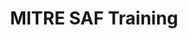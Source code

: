 ---
home: true
icon: home
title: MITRE SAF Training
# heroImage: /logo.svg
heroText: MITRE SAF Training
tagline: From guidance documents to automated tests in no time!
actions:
  - text: Start the SAF User Class!
    link: /courses/user/
    type: primary
  - text: Start the Beginner Security Automation Developer Class!
    link: /courses/beginner/
    type: primary
  - text: Start the Advanced Security Automation Developer Class!
    link: /courses/advanced/
    type: primary
  - text: COMING SOON! Security Guidance Developer Class
    type: primary
    link: /courses/guidance/
  - text: Go To the Development Lab
    link: https://github.com/mitre/saf-training-lab-environment
  - text: Getting Started with Ruby (text)
    link: https://ruby-for-beginners.rubymonstas.org/
  - text: Ruby Walkthrough (video)
    link: https://www.youtube.com/watch?v=t_ispmWmdjY&vl=en
  - text: Ruby in 20 minutes
    link: https://www.ruby-lang.org/en/documentation/quickstart
  - text: Ruby Programming Language - Full Course
    link: https://www.youtube.com/watch?v=t_ispmWmdjY&vl=en

features:
  - title: Learn the architecture of an InSpec profile
    icon: support
    details: Understand InSpec's design and flexible deployment options
  - title: Dive into the InSpec framework and its capabilities
    icon: frame
    details: Create connected components and modules - including unit tests - right from the CLI
  - title: Build an InSpec profile to transform security policy into automated security testing
    icon: build
    details: Understand InSpec profiles via hands-on development
  - title: Run an InSpec profile against a component of an application stack
    icon: view
    details: Learn how to utilize the profiles we build to run against an application stack
  - title: Report Results
    icon: form
    details: Use InSpec to generate normalized, portable security test result reports for your pipeline
  - title: View and analyze InSpec results
    icon: eye
    details: Learn how to deliver InSpec results files to the Heimdall visualization app for easy analysis of your system's security posture
  - title: Automate security testing 
    icon: change
    details: Integrate InSpec into a CI/CD pipeline
    link: /courses/advanced/04.md
  - title: Extend InSpec to meet new use cases 
    icon: tool
    details: Develop resources to aid in creating controls
    link: /courses/advanced/06.md
  - title: Contribute to the open-source security community
    icon: community
    details: Add the resources you develop to the InSpec framework
    link: /courses/advanced/14.md

copyright: false
footer: Apache-2.0 | Copyright © 2022 - The MITRE Corporation
---